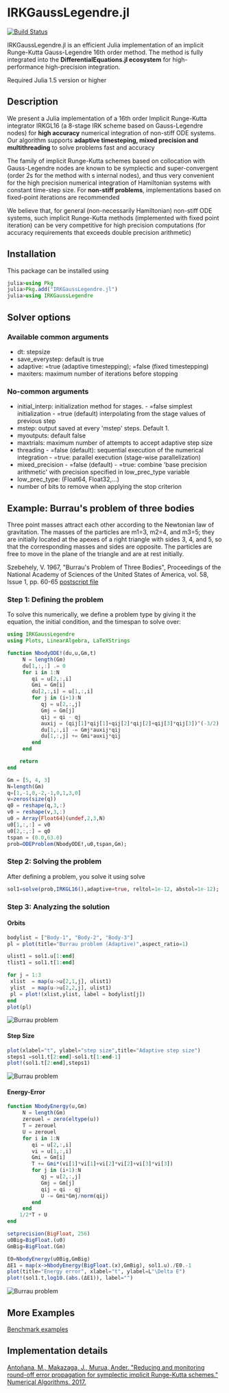 # IRKGaussLegendre.jl

[![Build Status](https://github.com/SciML/IRKGaussLegendre.jl/workflows/CI/badge.svg)](https://github.com/SciML/IRKGaussLegendre.jl/actions?query=workflow%3ACI)

IRKGaussLegendre.jl is an efficient Julia implementation of an implicit Runge-Kutta Gauss-Legendre 16th order method.
The method is fully integrated into the **DifferentialEquations.jl ecosystem** for high-performance high-precision
integration.

Required Julia 1.5 version or higher

## Description

We present a Julia implementation of a 16th order Implicit Runge-Kutta integrator IRKGL16 (a 8-stage
IRK scheme based on Gauss-Legendre nodes) for **high accuracy** numerical integration of non-stiff
ODE systems. Our algorithm supports **adaptive timesteping, mixed precision and multithreading** to
solve problems fast and accuracy

The family of implicit Runge-Kutta schemes based on collocation with Gauss-Legendre nodes are
known to be symplectic and super-convergent (order 2s for the method with s internal nodes), and
thus very convenient for the high precision numerical integration of Hamiltonian systems with
constant time-step size. For **non-stiff problems**, implementations based on fixed-point iterations are
recommended

We believe that, for general (non-necessarily Hamiltonian) non-stiff ODE systems, such implicit
Runge-Kutta methods (implemented with fixed point iteration) can be very competitive for high
precision computations (for accuracy requirements that exceeds double precision arithmetic)


## Installation

This package can be installed using

```julia
julia>using Pkg
julia>Pkg.add("IRKGaussLegendre.jl")
julia>using IRKGaussLegendre
```

## Solver options

### Available common arguments

- dt: stepsize
- save_everystep: default is true
- adaptive: =true (adaptive timestepping); =false (fixed timestepping)
- maxiters: maximum number of iterations before stopping


### No-common arguments


- initial_interp: initialization method for stages.
        - =false  simplest initialization
        - =true (default) interpolating from the stage values of previous step
- mstep: output saved at every 'mstep' steps. Default 1.
- myoutputs: default false
- maxtrials: maximum number of attempts to accept adaptive step size
- threading
      - =false (default): sequential execution of the numerical integration
      - =true: parallel execution (stage-wise parallelization)
- mixed_precision
      - =false (default)
      - =true: combine 'base precision arithmetic' with precision specified
      in low_prec_type variable
- low_prec_type: (Float64, Float32,...)
- number of bits to remove when applying the stop criterion

## Example: Burrau's problem of three bodies

Three point masses attract each other according to the Newtonian law of gravitation. The masses of the particles are
m1=3, m2=4, and m3=5; they are initially located at the apexes of a right triangle with sides 3, 4, and 5, so that the
corresponding masses and sides are opposite. The particles are free to move in the plane of the triangle and are at rest initially.

Szebehely, V. 1967, "Burrau's Problem of Three Bodies", Proceedings of the National Academy of Sciences of the United States of America, vol. 58, Issue 1, pp. 60-65 [postscript file](http://www.ucolick.org/~laugh/oxide/projects/szebehely1.ps)


### Step 1: Defining  the problem

To solve this numerically, we define a problem type by giving it the equation, the initial
condition, and the timespan to solve over:

```julia
using IRKGaussLegendre
using Plots, LinearAlgebra, LaTeXStrings
```

```julia
function NbodyODE!(du,u,Gm,t)
     N = length(Gm)
     du[1,:,:] .= 0
     for i in 1:N
        qi = u[2,:,i]
        Gmi = Gm[i]
        du[2,:,i] = u[1,:,i]
        for j in (i+1):N
           qj = u[2,:,j]
           Gmj = Gm[j]
           qij = qi - qj
           auxij = (qij[1]*qij[1]+qij[2]*qij[2]+qij[3]*qij[3])^(-3/2)
           du[1,:,i] -= Gmj*auxij*qij
           du[1,:,j] += Gmi*auxij*qij
        end
     end

    return
end
```

```julia
Gm = [5, 4, 3]
N=length(Gm)
q=[1,-1,0,-2,-1,0,1,3,0]
v=zeros(size(q))
q0 = reshape(q,3,:)
v0 = reshape(v,3,:)
u0 = Array{Float64}(undef,2,3,N)
u0[1,:,:] = v0
u0[2,:,:] = q0
tspan = (0.0,63.0)
prob=ODEProblem(NbodyODE!,u0,tspan,Gm);
```

### Step 2: Solving the problem


After defining a problem, you solve it using solve

```julia
sol1=solve(prob,IRKGL16(),adaptive=true, reltol=1e-12, abstol=1e-12);
```

### Step 3: Analyzing the solution


#### Orbits


```julia
bodylist = ["Body-1", "Body-2", "Body-3"]
pl = plot(title="Burrau problem (Adaptive)",aspect_ratio=1)

ulist1 = sol1.u[1:end]
tlist1 = sol1.t[1:end]

for j = 1:3
 xlist  = map(u->u[2,1,j], ulist1)
 ylist  = map(u->u[2,2,j], ulist1)
 pl = plot!(xlist,ylist, label = bodylist[j])   
end  
plot(pl)
```
![Burrau problem](/Tutorials/BurrauOrbits.png)


#### Step Size

```julia
plot(xlabel="t", ylabel="step size",title="Adaptive step size")
steps1 =sol1.t[2:end]-sol1.t[1:end-1]
plot!(sol1.t[2:end],steps1)
```

![Burrau problem](/Tutorials/BurrauStepSize.png)


#### Energy-Error

```julia
function NbodyEnergy(u,Gm)
     N = length(Gm)
     zerouel = zero(eltype(u))
     T = zerouel
     U = zerouel
     for i in 1:N
        qi = u[2,:,i]
        vi = u[1,:,i]
        Gmi = Gm[i]
        T += Gmi*(vi[1]*vi[1]+vi[2]*vi[2]+vi[3]*vi[3])
        for j in (i+1):N
           qj = u[2,:,j]  
           Gmj = Gm[j]
           qij = qi - qj
           U -= Gmi*Gmj/norm(qij)
        end
     end
    1/2*T + U
end
```

```julia
setprecision(BigFloat, 256)
u0Big=BigFloat.(u0)
GmBig=BigFloat.(Gm)

E0=NbodyEnergy(u0Big,GmBig)
ΔE1 = map(x->NbodyEnergy(BigFloat.(x),GmBig), sol1.u)./E0.-1
plot(title="Energy error", xlabel="t", ylabel=L"\Delta E")
plot!(sol1.t,log10.(abs.(ΔE1)), label="")
```

![Burrau problem](/Tutorials/BurrauEnergyError.png)


## More Examples

[Benchmark examples](https://github.com/SciML/IRKGaussLegendre.jl/tree/master/Benchmarks)

## Implementation details

[Antoñana, M., Makazaga, J., Murua, Ander. "Reducing and monitoring round-off error propagation
for symplectic implicit Runge-Kutta schemes."  Numerical Algorithms. 2017.](https://doi.org/10.1007/s11075-017-0287-z)
